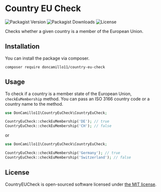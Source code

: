 # Country EU Check
![Packagist Version](https://img.shields.io/packagist/v/doncamillo11/country-eu-check)
![Packagist Downloads](https://img.shields.io/packagist/dt/doncamillo11/country-eu-check)
![License](https://poser.pugx.org/doncamillo11/laraconfig/license)

Checks whether a given country is a member of the European Union.

## Installation

You can install the package via composer.

    composer require doncamillo11/country-eu-check

## Usage

To check if a country is a member state of the European Union, `checkEuMembership` method.
You can pass an ISO 3166 country code or a country name to the method.

```php
use DonCamillo11\CountryEuCheck\CountryEuCheck;

CountryEuCheck::checkEuMembership('DE'); // true
CountryEuCheck::checkEuMembership('CH'); // false
```
or

```php
use DonCamillo11\CountryEuCheck\CountryEuCheck;

CountryEuCheck::checkEuMembership('Germany'); // true
CountryEuCheck::checkEuMembership('Switzerland'); // false
```

## License

CountryEUCheck is open-sourced software licensed under [the MIT license](LICENSE.md).

